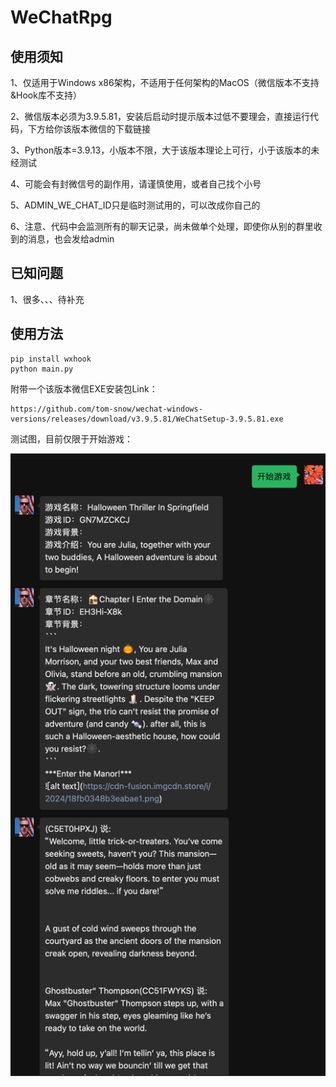 # WeChatRpg

## 使用须知
1、仅适用于Windows x86架构，不适用于任何架构的MacOS（微信版本不支持&Hook库不支持）

2、微信版本必须为3.9.5.81，安装后启动时提示版本过低不要理会，直接运行代码，下方给你该版本微信的下载链接

3、Python版本=3.9.13，小版本不限，大于该版本理论上可行，小于该版本的未经测试

4、可能会有封微信号的副作用，请谨慎使用，或者自己找个小号

5、ADMIN_WE_CHAT_ID只是临时测试用的，可以改成你自己的

6、注意、代码中会监测所有的聊天记录，尚未做单个处理，即使你从别的群里收到的消息，也会发给admin

## 已知问题
1、很多、、、待补充


## 使用方法
```shell
pip install wxhook
python main.py
```

附带一个该版本微信EXE安装包Link：

```
https://github.com/tom-snow/wechat-windows-versions/releases/download/v3.9.5.81/WeChatSetup-3.9.5.81.exe
```

测试图，目前仅限于开始游戏：

![test_img/img.png](test_img/img.png)